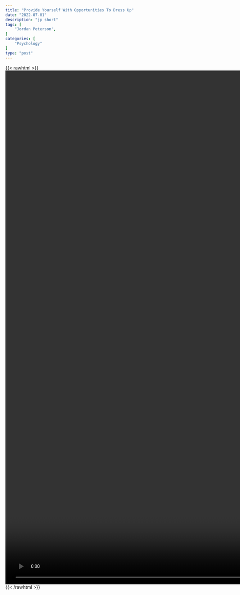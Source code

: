 ```yaml
---
title: "Provide Yourself With Opportunities To Dress Up"
date: "2022-07-01"
description: "jp short"
tags: [
    "Jordan Peterson",
]
categories: [
    "Psychology"
]
type: "post"
---
```

{{< rawhtml >}}
    <video style="height:40vh;width:auto" overflow="hidden" controls>
        <source src="https://clips.dev00ps.com/Jordan_Peterson/Provide_yourself_with_opportunities_to_dress_up" type="video/mp4"> 
    </video>
{{< /rawhtml >}}

